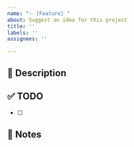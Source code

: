 ```yaml
---
name: "✨ [Feature] "
about: Suggest an idea for this project
title: ''
labels: ''
assignees: ''

---
```


## 🚀 Description

## ✅ TODO
- [ ]

## 📢 Notes
